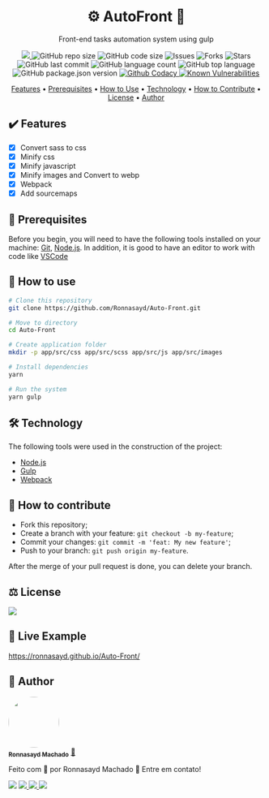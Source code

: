 <h1 align="center">⚙️ AutoFront 🚀</h1>

<p align="center">Front-end tasks automation system using gulp</p>

<p align="center">
  <a href="https://requires.io/github/Ronnasayd/Auto-Front/requirements/?branch=master">
  <img src="https://requires.io/github/Ronnasayd/Auto-Front/requirements.svg?branch=master">
  </a>
  <img alt="GitHub repo size" src="https://img.shields.io/github/repo-size/Ronnasayd/Auto-Front">
  <img alt="GitHub code size" src="https://img.shields.io/github/languages/code-size/Ronnasayd/Auto-Front">
  <img alt="Issues" src="https://img.shields.io/github/issues/Ronnasayd/Auto-Front">
  <img alt="Forks" src="https://img.shields.io/github/forks/Ronnasayd/Auto-Front">
  <img alt="Stars" src="https://img.shields.io/github/stars/Ronnasayd/Auto-Front">
  <img alt="GitHub last commit" src="https://img.shields.io/github/last-commit/Ronnasayd/Auto-Front">
  <img alt="GitHub language count" src="https://img.shields.io/github/languages/count/Ronnasayd/Auto-Front">
  <img alt="GitHub top language" src="https://img.shields.io/github/languages/top/Ronnasayd/Auto-Front">
  <img alt="GitHub package.json version" src="https://img.shields.io/github/package-json/v/Ronnasayd/Auto-Front">
  <a href="https://www.codacy.com/gh/Ronnasayd/Auto-Front/dashboard?utm_source=github.com&amp;utm_medium=referral&amp;utm_content=Ronnasayd/Auto-Front&amp;utm_campaign=Badge_Grade">
  <img alt="Github Codacy" src="https://app.codacy.com/project/badge/Grade/1d81b268dcfd441b9f94af599e55c4c7">
  </a>
  <a href="https://snyk.io/test/github/Ronnasayd/Auto-Front?targetFile=package.json"><img src="https://snyk.io/test/github/Ronnasayd/Auto-Front/badge.svg?targetFile=package.json" alt="Known Vulnerabilities" data-canonical-src="https://snyk.io/test/github/Ronnasayd/Auto-Front?targetFile=package.json" style="max-width:100%;"></a>
</p>

<p align="center">  
  <a href="#%EF%B8%8F-features">Features</a> • 
  <a href="#-prerequisites">Prerequisites</a> • 
  <a href="#-how-to-use">How to Use</a> • 
  <a href="#-technology">Technology</a> • 
  <a href="#-how-to-contribute">How to Contribute</a> • 
  <a href="#%EF%B8%8F-license">License</a> • 
  <a href="#-author">Author</a>
</p>

## ✔️ Features

- [x] Convert sass to css
- [x] Minify css
- [x] Minify javascript
- [x] Minify images and Convert to webp
- [x] Webpack
- [x] Add sourcemaps

## 📝 Prerequisites

Before you begin, you will need to have the following tools installed on your machine: [Git](https://git-scm.com), [Node.js](https://nodejs.org/en/). In addition, it is good to have an editor to work with code like [VSCode](https://code.visualstudio.com/)

## 🎲 How to use

```sh
# Clone this repository
git clone https://github.com/Ronnasayd/Auto-Front.git

# Move to directory
cd Auto-Front

# Create application folder
mkdir -p app/src/css app/src/scss app/src/js app/src/images

# Install dependencies
yarn

# Run the system
yarn gulp
```

## 🛠 Technology

The following tools were used in the construction of the project:

- [Node.js](https://nodejs.org/en/)
- [Gulp](https://gulpjs.com/)
- [Webpack](https://webpack.js.org/)


## 🤔 How to contribute

- Fork this repository;
- Create a branch with your feature: `git checkout -b my-feature`;
- Commit your changes: `git commit -m 'feat: My new feature'`;
- Push to your branch: `git push origin my-feature`.

After the merge of your pull request is done, you can delete your branch.

## ⚖️ License

<a href="https://github.com/Ronnasayd/Auto-Front/blob/master/LICENSE.md">
<img src="https://img.shields.io/badge/license-mit-green?style=flat-square">
</a>

## 🎥 Live Example

https://ronnasayd.github.io/Auto-Front/

## 🎨 Author

<a href="https://github.com/Ronnasayd">
<img style="border-radius: 50%;"src="https://avatars3.githubusercontent.com/u/5097702?s=460&u=bd60ecc1912c698b55aef2118a1cdebe0ae3844b&v=4" width="100px;">
<br />
 <sub><b>Ronnasayd Machado</b></sub></a> <a href="" title="Autor">🚀</a>
</a>

Feito com 💜 por Ronnasayd Machado 👋 Entre em contato!

<p>
	<img src="https://img.shields.io/static/v1?label=made%20by&message=Ronnasayd&color=7159c1&style=flat-square&logo=postwoman&logoColor=white">
	<a href="https://www.facebook.com/ronnasaydmachado/">
	<img src="https://img.shields.io/static/v1?label=&message=Facebook&color=1673ea&style=flat-square&logo=facebook&logoColor=white">
	</a>
	<a href="https://twitter.com/ronnasayd">
	<img src="https://img.shields.io/static/v1?label=&message=Twitter&color=1da1f2&style=flat-square&logo=twitter&logoColor=white">
	</a>
  <a href="https://www.linkedin.com/in/ronnasayd/">
	<img src="https://img.shields.io/static/v1?label=&message=Linkedin&color=2867B2&style=flat-square&logo=linkedin&logoColor=white">
	</a>
</p>
